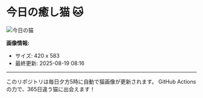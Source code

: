 # 今日の癒し猫 🐱

![今日の猫](https://cdn2.thecatapi.com/images/ch8.jpg)

**画像情報:**
- サイズ: 420 x 583
- 最終更新: 2025-08-19 08:16

---

このリポジトリは毎日夕方5時に自動で猫画像が更新されます。
GitHub Actionsの力で、365日違う猫に出会えます！
